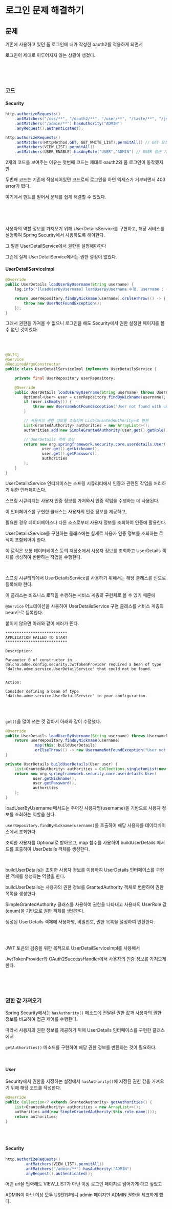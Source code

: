 # 로그인 문제 해결하기 

## 문제
기존에 사용하고 있던 폼 로그인에 내가 작성한 oauth2를 적용하게 되면서 

로그인이 제대로 이루어지지 않는 상황이 생겼다.

<br><br><br>

### 코드
#### Security
```java
http.authorizeRequests()
    .antMatchers("/css/**", "/oauth2/**", "/user/**", "/taste/**", "/js/**").permitAll()
    .antMatchers("/admin/**").hasAuthority("ADMIN")
    .anyRequest().authenticated();
```

```java
http.authorizeRequests()
    .antMatchers(HttpMethod.GET, GET_WHITE_LIST).permitAll() // GET 요청 허용
    .antMatchers(VIEW_LIST).permitAll()
    .antMatchers(USER_ENABLE).hasAnyRole("USER","ADMIN") // USER 접근 가능
```
2개의 코드를 보여주는 이유는 첫번째 코드는 제대로 oauth2와 폼 로그인이 동작했지만

두번째 코드는 기존에 작성되어있던 코드로써 로그인을 하면 엑세스가 거부되면서 403 error가 떴다.

여기에서 힌트를 얻어서 문제를 쉽게 해결할 수 있었다.

<br><br><br>

사용자의 역할 정보를 가져오기 위해 UserDetailsService를 구현하고, 해당 서비스를 설정하여 Spring Security에서 사용하도록 해야한다.

그 말은 UserDetailService에서 권한을 설정해야한다

그런데 실제 UserDetailService에서는 권한 설정이 없었다.

#### UserDetailServiceImpl
```java
@Override
public UserDetails loadUserByUsername(String username) {
    log.info("[loadUserByUsername] loadUserByUsername 수행. username : {}", username);

    return userRepository.findByNickname(username).orElseThrow(() -> {
        throw new UserNotFoundException();
    });
}
```

그래서 권한을 가져올 수 없으니 로그인을 해도 Security에서 권한 설정한 페이지를 볼 수 없던 것이었다.

<br><br>

```java
@Slf4j
@Service
@RequiredArgsConstructor
public class UserDetailServiceImpl implements UserDetailsService {

    private final UserRepository userRepository;

    @Override
    public UserDetails loadUserByUsername(String username) throws UsernameNotFoundException {
        Optional<User> user = userRepository.findByNickname(username);
        if (user.isEmpty()) {
            throw new UsernameNotFoundException("User not found with username: " + username);
        }

        // 사용자의 권한 정보를 조회하여 List<GrantedAuthority>로 변환
        List<GrantedAuthority> authorities = new ArrayList<>();
        authorities.add(new SimpleGrantedAuthority(user.get().getRole().name()));

        // UserDetails 객체 생성
        return new org.springframework.security.core.userdetails.User(
                user.get().getNickname(),
                user.get().getPassword(),
                authorities
        );
    }
}
```
UserDetailsService 인터페이스는 스프링 시큐리티에서 인증과 관련된 작업을 처리하기 위한 인터페이스다. 

스프링 시큐리티는 사용자 인증 정보를 가져와서 인증 작업을 수행하는 데 사용된다. 

이 인터페이스를 구현한 클래스는 사용자의 인증 정보를 제공하고, 

필요한 경우 데이터베이스나 다른 소스로부터 사용자 정보를 조회하여 인증에 활용한다.

UserDetailsService를 구현하는 클래스에는 실제로 사용자 인증 정보를 조회하는 로직이 포함되어야 한다. 

이 로직은 보통 데이터베이스 등의 저장소에서 사용자 정보를 조회하고 UserDetails 객체를 생성하여 반환하는 작업을 수행한다. 

<br>

스프링 시큐리티에서 UserDetailsService를 사용하기 위해서는 해당 클래스를 빈으로 등록해야 한다. 

이 클래스는 비즈니스 로직을 수행하는 서비스 계층의 구현체로 볼 수 있기 때문에 

`@Service` 어노테이션을 사용하여 UserDetailsService 구현 클래스를 서비스 계층의 bean으로 등록한다.

붙이지 않으면 아래와 같이 에러가 뜬다.

```
***************************
APPLICATION FAILED TO START
***************************

Description:

Parameter 0 of constructor in dalcho.adme.config.security.JwtTokenProvider required a bean of type 'dalcho.adme.service.UserDetailService' that could not be found.


Action:

Consider defining a bean of type 'dalcho.adme.service.UserDetailService' in your configuration.
```

<br><br>

`get()`을 많이 쓰는 것 같아서 아래와 같이 수정했다.


```java
@Override
public UserDetails loadUserByUsername(String username) throws UsernameNotFoundException {
    return userRepository.findByNickname(username)
            .map(this::buildUserDetails)
            .orElseThrow(() -> new UsernameNotFoundException("User not found with username: " + username));
}

private UserDetails buildUserDetails(User user) {
    List<GrantedAuthority> authorities = Collections.singletonList(new SimpleGrantedAuthority(user.getRole().name()));
    return new org.springframework.security.core.userdetails.User(
            user.getNickname(),
            user.getPassword(),
            authorities
    );
}
```
loadUserByUsername 메서드는 주어진 사용자명(username)을 기반으로 사용자 정보를 조회하는 역할을 한다.

`userRepository.findByNickname(username)`를 호출하여 해당 사용자를 데이터베이스에서 조회한다. 

조회한 사용자를 Optional로 받아오고, map 함수를 사용하여 buildUserDetails 메서드를 호출하여 UserDetails 객체를 생성한다. 

<br>

buildUserDetails는 조회한 사용자 정보를 이용하여 UserDetails 인터페이스를 구현한 객체를 생성하는 역할을 한다.

buildUserDetails는 사용자의 권한 정보를 GrantedAuthority 객체로 변환하여 권한 목록을 생성한다. 

SimpleGrantedAuthority 클래스를 사용하여 권한을 나타내고 사용자의 UserRole 값(enum)을 기반으로 권한 객체를 생성한다.

생성된 UserDetails 객체에 사용자명, 비밀번호, 권한 목록을 설정하여 반환한다. 

<br><br>

JWT 토큰의 검증을 위한 목적으로 UserDetailServiceImpl를 사용해서

JwtTokenProvider와 OAuth2SuccessHandler에서 사용자의 인증 정보를 가져오게 한다.

<br><br><br>

### 권한 값 가져오기
Spring Security에서는 `hasAuthority()` 메소드에 전달된 권한 값과 사용자의 권한 정보를 비교하여 접근 제어를 수행한다. 

따라서 사용자의 권한 정보를 제공하기 위해 UserDetails 인터페이스를 구현한 클래스에서 

`getAuthorities()` 메소드를 구현하여 해당 권한 정보를 반환하는 것이 필요하다.

<br>

#### User
Security에서 권한을 지정하는 설정에서 `hasAuthority()`에 지정된 권한 값을 가져오기 위해 해당 코드를 작성한다.

```java
@Override
public Collection<? extends GrantedAuthority> getAuthorities() {
    List<GrantedAuthority> authorities = new ArrayList<>();
    authorities.add(new SimpleGrantedAuthority(this.role.name()));
    return authorities;
}
```

<br><br>

#### Security
```java
http.authorizeRequests()
        .antMatchers(VIEW_LIST).permitAll()
        .antMatchers("/admin/**").hasAuthority("ADMIN")
        .anyRequest().authenticated();
```
어떤 url을 입력해도 VIEW_LIST가 아닌 이상 로그인 페이지로 넘어가게 하고 싶었고

ADMIN이 아닌 이상 모두 USER일테니 admin 페이지만 ADMIN 권한을 체크하게 했다.



